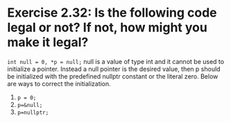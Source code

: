 # Exercise 2.32: Is the following code legal or not? If not, how might you make it legal?

<code>int null = 0, *p = null;</code>
null is a value of type int and it cannot be used to initialize a pointer. Instead a null pointer is the 
desired value, then p should be initialized with the predefined nullptr constant or the literal zero. 
Below are ways to correct the initialization.
1. <code>p = 0;</code>
2. <code>p=&null;</code>
3. <code>p=nullptr;</code>